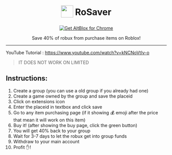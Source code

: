 <h1 align="center">
    <sub>
        <img  src="https://github.com/Kelvinouo/RoSaver/blob/master/images/icon48.png?raw=true" height="38" width="38">
    </sub>
    RoSaver
</h1>

<p align="center">
<a href="https://chrome.google.com/webstore/detail/rosaver/ohipjedcccbnmbmnadcgpakeebpcdpgb"><img src="https://user-images.githubusercontent.com/585534/107280622-91a8ea80-6a26-11eb-8d07-77c548b28665.png" alt="Get AltBlox for Chrome"></a>
</p>

<p align="center">
    Save 40% of robux from purchase items on Roblox!
</p>

---

YouTube Tutorial : https://www.youtube.com/watch?v=kNCNoVtIv-o

> IT DOES NOT WORK ON LIMITED

## Instructions:
1. Create a group (you can use a old group if you already had one)
2. Create a game owned by the group and save the placeid
3. Click on extensions icon
4. Enter the placeid in textbox and click save
5. Go to any item purchasing page (if it showing 💰 emoji after the price that mean it will work on this item)
6. Buy it! (after showing the buy page, click the green button)
7. You will get 40% back to your group
8. Wait for 3-7 days to let the robux get into group funds
9. Withdraw to your main account
10. Profit ✋!